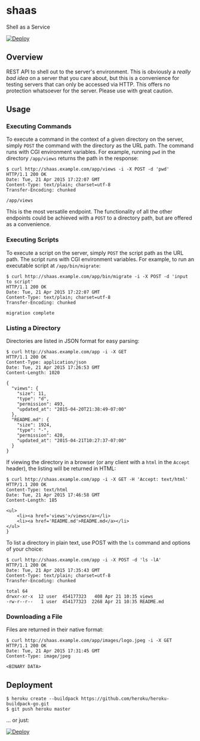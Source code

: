 # shaas
Shell as a Service

[![Deploy](https://www.herokucdn.com/deploy/button.png)](https://heroku.com/deploy?template=https://github.com/heroku/shaas)

## Overview
REST API to shell out to the server's environment. This is obviously a *really bad idea* on a server that you care about, but this is a convenience for testing servers that can only be accessed via HTTP. This offers no protection whatsoever for the server. Please use with great caution.

## Usage

### Executing Commands

To execute a command in the context of a given directory on the server, simply `POST` the command with the directory as the URL path. The command runs with CGI environment variables. For example, running `pwd` in the directory `/app/views` returns the path in the response:

```
$ curl http://shaas.example.com/app/views -i -X POST -d 'pwd'
HTTP/1.1 200 OK
Date: Tue, 21 Apr 2015 17:22:07 GMT
Content-Type: text/plain; charset=utf-8
Transfer-Encoding: chunked

/app/views
```

This is the most versatile endpoint. The functionality of all the other endpoints could be achieved with a `POST` to a directory path, but are offered as a convenience.

### Executing Scripts

To execute a script on the server, simply `POST` the script path as the URL path. The script runs with CGI environment variables. For example, to run an executable script at `/app/bin/migrate`:

```
$ curl http://shaas.example.com/app/bin/migrate -i -X POST -d 'input to script'
HTTP/1.1 200 OK
Date: Tue, 21 Apr 2015 17:22:07 GMT
Content-Type: text/plain; charset=utf-8
Transfer-Encoding: chunked

migration complete
```

### Listing a Directory

Directories are listed in JSON format for easy parsing:

```
$ curl http://shaas.example.com/app -i -X GET
HTTP/1.1 200 OK
Content-Type: application/json
Date: Tue, 21 Apr 2015 17:26:53 GMT
Content-Length: 1020

{
  "views": {
    "size": 11,
    "type": "d",
    "permission": 493,
    "updated_at": "2015-04-20T21:38:49-07:00"
  },
  "README.md": {
    "size": 1924,
    "type": "-",
    "permission": 420,
    "updated_at": "2015-04-21T10:27:37-07:00"
  }
}
```

If viewing the directory in a browser (or any client with a `html` in the `Accept` header), the listing will be returned in HTML:

```
$ curl http://shaas.example.com/app -i -X GET -H 'Accept: text/html'
HTTP/1.1 200 OK
Content-Type: text/html
Date: Tue, 21 Apr 2015 17:46:58 GMT
Content-Length: 185

<ul>
    <li><a href='views'>/views</a></li>
    <li><a href='README.md'>README.md</a></li>
</ul>
}
```

To list a directory in plain text, use POST with the `ls` command and options of your choice:

```
$ curl http://shaas.example.com/app -i -X POST -d 'ls -lA'
HTTP/1.1 200 OK
Date: Tue, 21 Apr 2015 17:35:43 GMT
Content-Type: text/plain; charset=utf-8
Transfer-Encoding: chunked

total 64
drwxr-xr-x  12 user  454177323   408 Apr 21 10:35 views
-rw-r--r--   1 user  454177323  2268 Apr 21 10:35 README.md
```

### Downloading a File

Files are returned in their native format:

```
$ curl http://shaas.example.com/app/images/logo.jpeg -i -X GET
HTTP/1.1 200 OK
Date: Tue, 21 Apr 2015 17:31:45 GMT
Content-Type: image/jpeg

<BINARY DATA>
```

## Deployment

    $ heroku create --buildpack https://github.com/heroku/heroku-buildpack-go.git
    $ git push heroku master
    
... or just:

[![Deploy](https://www.herokucdn.com/deploy/button.png)](https://heroku.com/deploy?template=https://github.com/heroku/shaas)
